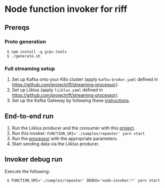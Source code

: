# Node function invoker for riff

## Prereqs

### Proto generation

```shell
 $ npm install -g grpc-tools
 $ ./generate.sh
```

### Full streaming setup

1. Set up Kafka onto your K8s cluster (apply `kafka-broker.yaml` defined in https://github.com/projectriff/streaming-processor).
1. Set up Liiklus (apply `liiklus.yaml` defined in https://github.com/projectriff/streaming-processor).
1. Set up the Kafka Gateway by following these [instructions](https://github.com/projectriff/kafka-gateway).

## End-to-end run

1. Run the Liiklus producer and the consumer with this [project](https://github.com/projectriff-samples/liiklus-client).
1. Run this invoker: `FUNCTION_URI='./samples/repeater' yarn start`
1. Run the [processor](https://github.com/projectriff/streaming-processor) with the appropriate parameters.
1. Start sending data via the Liiklus producer.

## Invoker debug run

Execute the following:

```shell
 $ FUNCTION_URI='./samples/repeater' DEBUG='node-invoker:*' yarn start
```